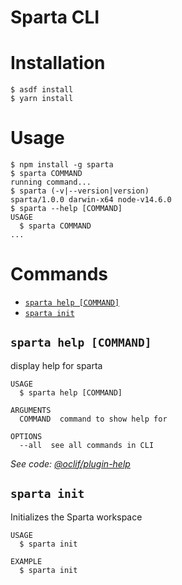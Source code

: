 Sparta CLI
======

# Installation

```
$ asdf install
$ yarn install
```

# Usage
<!-- usage -->
```sh-session
$ npm install -g sparta
$ sparta COMMAND
running command...
$ sparta (-v|--version|version)
sparta/1.0.0 darwin-x64 node-v14.6.0
$ sparta --help [COMMAND]
USAGE
  $ sparta COMMAND
...
```
<!-- usagestop -->
# Commands
<!-- commands -->
* [`sparta help [COMMAND]`](#sparta-help-command)
* [`sparta init`](#sparta-init)

## `sparta help [COMMAND]`

display help for sparta

```
USAGE
  $ sparta help [COMMAND]

ARGUMENTS
  COMMAND  command to show help for

OPTIONS
  --all  see all commands in CLI
```

_See code: [@oclif/plugin-help](https://github.com/oclif/plugin-help/blob/v3.2.0/src/commands/help.ts)_

## `sparta init`

Initializes the Sparta workspace

```
USAGE
  $ sparta init

EXAMPLE
  $ sparta init
```
<!-- commandsstop -->
